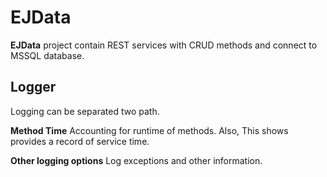 # EJData

**EJData** project contain REST services with CRUD methods and connect to MSSQL database.



## Logger

Logging can be separated two path.



**Method Time**
Accounting for runtime of methods. Also, This shows provides a record of service time.



**Other logging options**
Log exceptions and other information.

